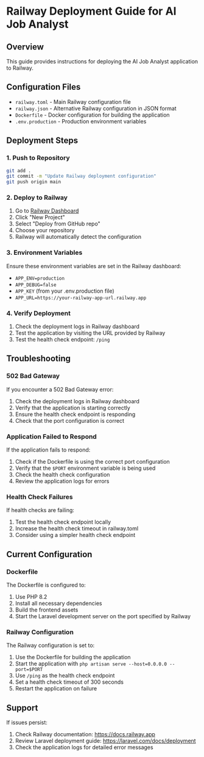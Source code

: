 # Railway Deployment Guide for AI Job Analyst

## Overview

This guide provides instructions for deploying the AI Job Analyst application to Railway.

## Configuration Files

- `railway.toml` - Main Railway configuration file
- `railway.json` - Alternative Railway configuration in JSON format
- `Dockerfile` - Docker configuration for building the application
- `.env.production` - Production environment variables

## Deployment Steps

### 1. Push to Repository

```bash
git add .
git commit -m "Update Railway deployment configuration"
git push origin main
```

### 2. Deploy to Railway

1. Go to [Railway Dashboard](https://railway.app)
2. Click "New Project"
3. Select "Deploy from GitHub repo"
4. Choose your repository
5. Railway will automatically detect the configuration

### 3. Environment Variables

Ensure these environment variables are set in the Railway dashboard:

- `APP_ENV=production`
- `APP_DEBUG=false`
- `APP_KEY` (from your .env.production file)
- `APP_URL=https://your-railway-app-url.railway.app`

### 4. Verify Deployment

1. Check the deployment logs in Railway dashboard
2. Test the application by visiting the URL provided by Railway
3. Test the health check endpoint: `/ping`

## Troubleshooting

### 502 Bad Gateway

If you encounter a 502 Bad Gateway error:

1. Check the deployment logs in Railway dashboard
2. Verify that the application is starting correctly
3. Ensure the health check endpoint is responding
4. Check that the port configuration is correct

### Application Failed to Respond

If the application fails to respond:

1. Check if the Dockerfile is using the correct port configuration
2. Verify that the `$PORT` environment variable is being used
3. Check the health check configuration
4. Review the application logs for errors

### Health Check Failures

If health checks are failing:

1. Test the health check endpoint locally
2. Increase the health check timeout in railway.toml
3. Consider using a simpler health check endpoint

## Current Configuration

### Dockerfile

The Dockerfile is configured to:

1. Use PHP 8.2
2. Install all necessary dependencies
3. Build the frontend assets
4. Start the Laravel development server on the port specified by Railway

### Railway Configuration

The Railway configuration is set to:

1. Use the Dockerfile for building the application
2. Start the application with `php artisan serve --host=0.0.0.0 --port=$PORT`
3. Use `/ping` as the health check endpoint
4. Set a health check timeout of 300 seconds
5. Restart the application on failure

## Support

If issues persist:

1. Check Railway documentation: https://docs.railway.app
2. Review Laravel deployment guide: https://laravel.com/docs/deployment
3. Check the application logs for detailed error messages